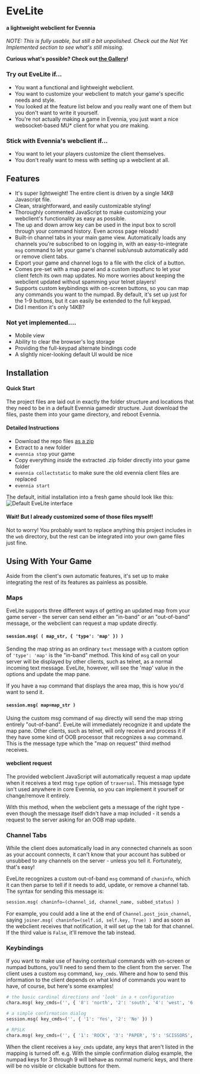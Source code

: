 # EveLite

#### a lightweight webclient for Evennia

*NOTE: This is fully usable, but still a bit unpolished. Check out the Not Yet Implemented section to see what's still missing.*

**Curious what's possible? Check out [the Gallery](https://github.com/InspectorCaracal/evelite-client/wiki/Gallery)!**

### Try out EveLite if...

- You want a functional and lightweight webclient.
- You want to customize your webclient to match your game's specific needs and style.
- You looked at the feature list below and you really want one of them but you don't want to write it yourself.
- You're not actually making a game in Evennia, you just want a nice websocket-based MU\* client for what you *are* making.

### Stick with Evennia's webclient if...

- You want to let your players customize the client themselves.
- You don't really want to mess with setting up a webclient at all.

## Features
- It's super lightweight! The entire client is driven by a single *14KB* Javascript file.
- Clean, straightforward, and easily customizable styling!
- Thoroughly commented JavaScript to make customizing your webclient's functionality as easy as possible.
- The up and down arrow key can be used in the input box to scroll through your command history. Even across page reloads!
- Built-in channel tabs in your main game view. Automatically loads any channels you're subscribed to on logging in, with an easy-to-integrate `msg` command to let your game's channel sub/unsub automatically add or remove client tabs.
- Export your game and channel logs to a file with the click of a button.
- Comes pre-set with a map panel and a custom inputfunc to let your client fetch its own map updates. No more worries about keeping the webclient updated without spamming your telnet players!
- Supports custom keybindings with on-screen buttons, so you can map any commands you want to the numpad. By default, it's set up just for the 1-9 buttons, but it can easily be extended to the full keypad.
- Did I mention it's only 14KB?

### Not yet implemented....
- Mobile view
- Ability to clear the browser's log storage
- Providing the full-keypad alternate bindings code
- A slightly nicer-looking default UI would be nice

## Installation

#### Quick Start

The project files are laid out in exactly the folder structure and locations that they need to be in a default Evennia gamedir structure. Just download the files, paste them into your game directory, and reboot Evennia. 

#### Detailed Instructions

- Download the repo files [as a zip](https://github.com/InspectorCaracal/evelite-client/archive/refs/heads/main.zip)
- Extract to a new folder
- `evennia stop` your game
- Copy everything *inside* the extracted .zip folder directly into your game folder
- `evennia collectstatic` to make sure the old evennia client files are replaced
- `evennia start`

The default, initial installation into a fresh game should look like this:
![Default EveLite interface](https://github.com/user-attachments/assets/8ac3ca82-513f-4443-b4c0-81e7ab59fffd)

#### Wait! But I already customized some of those files myself!

Not to worry! You probably want to replace anything this project includes in the `web` directory, but the rest can be integrated into your own game files just fine.

## Using With Your Game

Aside from the client's own automatic features, it's set up to make integrating the rest of its features as painless as possible.

### Maps

EveLite supports three different ways of getting an updated map from your game server - the server can send either an "in-band" or an "out-of-band" message, or the webclient can request a map update directly. 

#### `session.msg( ( map_str, { 'type': 'map' }) )`
Sending the map string as an ordinary `text` message with a custom option of `'type': 'map'` is the "in-band" method. This kind of `msg` call on your server will be displayed by other clients, such as telnet, as a normal incoming text message. EveLite, however, will see the 'map' value in the options and update the map pane.

If you have a `map` command that displays the area map, this is how you'd want to send it.

#### `session.msg( map=map_str )`
Using the custom msg command of `map` directly will send the map string entirely "out-of-band". EveLite will immediately recognize it and update the map pane. Other clients, such as telnet, will only receive and process it if they have some kind of OOB processor that recognizes a `map` command. This is the message type which the "map on request" third method receives.

#### webclient request
The provided webclient JavaScript will automatically request a map update when it receives a text msg `type` option of `traversal`. This message type isn't used anywhere in core Evennia, so you can implement it yourself or change/remove it entirely.

With this method, when the webclient gets a message of the right type - even though the message itself didn't have a map included - it sends a request to the server asking for an OOB map update.

### Channel Tabs

While the client does automatically load in any connected channels as soon as your account connects, it can't know that your account has subbed or unsubbed to any channels on the server - unless you tell it. Fortunately, that's easy!

EveLite recognizes a custom out-of-band `msg` command of `chaninfo`, which it can then parse to tell if it needs to add, update, or remove a channel tab. The syntax for sending this message is:
```python
session.msg( chaninfo=(channel_id, channel_name, subbed_status) )
```

For example, you could add a line at the end of `Channel.post_join_channel`, saying `joiner.msg( chaninfo=(self.id, self.key, True) )` and as soon as the webclient receives that notification, it will set up the tab for that channel. If the third value is `False`, it'll remove the tab instead.

### Keybindings

If you want to make use of having contextual commands with on-screen or numpad buttons, you'll need to send them to the client from the server. The client uses a custom `msg` command, `key_cmds`. Where and how to send this information to the client depends on what kind of commands you want to have, of course, but here's some examples!

```py
# the basic cardinal directions and 'look' in a + configuration
chara.msg( key_cmds=('', { '8': 'north', '2': 'south', '4': 'west', '6': 'east', '5': 'look' }) )

# a simple confirmation dialog
session.msg( key_cmds=('', { '1': 'Yes', '2': 'No' }) )

# RPSLK
chara.msg( key_cmds=('', { '1': 'ROCK', '3': 'PAPER', '5': 'SCISSORS', '7': 'LIZARD', '9': 'SPOCK`' }) )
```

When the client receives a `key_cmds` update, any keys that aren't listed in the mapping is turned off. e.g. With the simple confirmation dialog example, the numpad keys for 3 through 9 will behave as normal numeric keys, and there will be no visible or clickable buttons for them.
